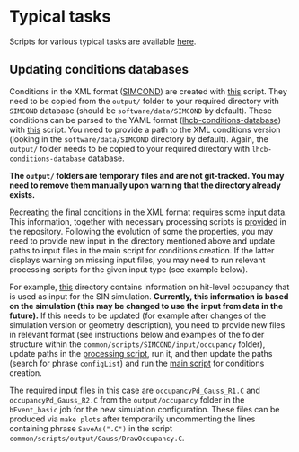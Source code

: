 # Typical tasks

Scripts for various typical tasks are available [here](common/scripts).

## Updating conditions databases

Conditions in the XML format ([SIMCOND](https://gitlab.cern.ch/lhcb-conddb/SIMCOND)) are created with [this](common/scripts/SIMCOND/makePdProperties.py) script. They need to be copied from the `output/` folder to your required directory with `SIMCOND` database (should be `software/data/SIMCOND` by default). These conditions can be parsed to the YAML format ([lhcb-conditions-database](https://gitlab.cern.ch/lhcb-conddb/lhcb-conditions-database)) with [this](common/scripts/lhcb-conddb/parsePdPropertiesXmlToYaml.py) script. You need to provide a path to the XML conditions version (looking in the `software/data/SIMCOND` directory by default). Again, the `output/` folder needs to be copied to your required directory with `lhcb-conditions-database` database.

**The `output/` folders are temporary files and are not git-tracked. You may need to remove them manually upon warning that the directory already exists.**

Recreating the final conditions in the XML format requires some input data. This information, together with necessary processing scripts is [provided](common/scripts/SIMCOND/input/) in the repository. Following the evolution of some the properties, you may need to provide new input in the directory mentioned above and update paths to input files in the main script for conditions creation. If the latter displays warning on missing input files, you may need to run relevant processing scripts for the given input type (see example below).

For example, [this](common/scripts/SIMCOND/input/occupancy) directory contains information on hit-level occupancy that is used as input for the SIN simulation. **Currently, this information is based on the simulation (this may be changed to use the input from data in the future).** If this needs to be updated (for example after changes of the simulation version or geometry description), you need to provide new files in relevant format (see instructions below and examples of the folder structure within the `common/scripts/SIMCOND/input/occupancy` folder), update paths in the [processing script](common/scripts/SIMCOND/input/occupancy/getOccupancy.py), run it, and then update the paths (search for phrase `configList`) and run the [main script](common/scripts/SIMCOND/makePdProperties.py) for conditions creation.

The required input files in this case are `occupancyPd_Gauss_R1.C` and `occupancyPd_Gauss_R2.C` from the `output/occupancy` folder in the `bEvent_basic` job for the new simulation configuration. These files can be produced via `make plots` after temporarily uncommenting the lines containing phrase `SaveAs(".C")` in the script `common/scripts/output/Gauss/DrawOccupancy.C`.
